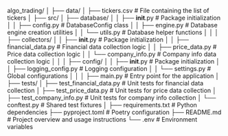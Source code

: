 algo_trading/
│
├── data/
│   ├── tickers.csv                # File containing the list of tickers
│
├── src/
│   ├── database/
│   │   ├── __init__.py            # Package initialization
│   │   ├── config.py              # DatabaseConfig class
│   │   ├── engine.py              # Database engine creation utilities
│   │   └── utils.py               # Database helper functions
│   │
│   ├── collectors/
│   │   ├── __init__.py            # Package initialization
│   │   ├── financial_data.py      # Financial data collection logic
│   │   ├── price_data.py          # Price data collection logic
│   │   └── company_info.py        # Company info data collection logic
│   │
│   ├── config/
│   │   ├── __init__.py            # Package initialization
│   │   ├── logging_config.py      # Logging configuration
│   │   └── settings.py            # Global configurations
│   │
│   ├── main.py                    # Entry point for the application
│
├── tests/
│   ├── test_financial_data.py     # Unit tests for financial data collection
│   ├── test_price_data.py         # Unit tests for price data collection
│   ├── test_company_info.py       # Unit tests for company info collection
│   └── conftest.py                # Shared test fixtures
│
├── requirements.txt               # Python dependencies
├── pyproject.toml                 # Poetry configuration
├── README.md                      # Project overview and usage instructions
└── .env                           # Environment variables
